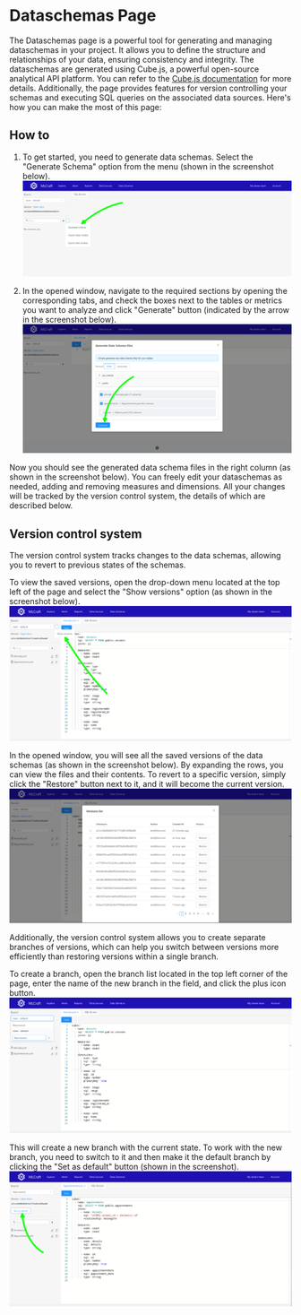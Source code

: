 # Dataschemas Page

The Dataschemas page is a powerful tool for generating and managing dataschemas in your project. It allows you to define the structure and relationships of your data, ensuring consistency and integrity. 
The dataschemas are generated using Cube.js, a powerful open-source analytical API platform. You can refer to the [Cube.js documentation](https://cube.dev/docs/schema/getting-started) for more details. 
Additionally, the page provides features for version controlling your schemas and executing SQL queries on the associated data sources. Here's how you can make the most of this page:

## How to

1. To get started, you need to generate data schemas. Select the "Generate Schema" option from the menu (shown in the screenshot below).
![Generate Schema button](/docs/images/dataschemas1.png)

2. In the opened window, navigate to the required sections by opening the corresponding tabs, and check the boxes next to the tables or metrics you want to analyze and click "Generate" button (indicated by the arrow in the screenshot below).
![Checkboxes](/docs/images/dataschemas2.png)

Now you should see the generated data schema files in the right column (as shown in the screenshot below). You can freely edit your dataschemas as needed, adding and removing measures and dimensions. All your changes will be tracked by the version control system, the details of which are described below.

## Version control system

The version control system tracks changes to the data schemas, allowing you to revert to previous states of the schemas.

To view the saved versions, open the drop-down menu located at the top left of the page and select the "Show versions" option (as shown in the screenshot below).
![Versions](/docs/images/dataschemas3.png)

In the opened window, you will see all the saved versions of the data schemas (as shown in the screenshot below). By expanding the rows, you can view the files and their contents. To revert to a specific version, simply click the "Restore" button next to it, and it will become the current version.
![Restore version](/docs/images/dataschemas4.png)

Additionally, the version control system allows you to create separate branches of versions, which can help you switch between versions more efficiently than restoring versions within a single branch.

To create a branch, open the branch list located in the top left corner of the page, enter the name of the new branch in the field, and click the plus icon button.
![New branch](/docs/images/dataschemas5.png)

This will create a new branch with the current state. To work with the new branch, you need to switch to it and then make it the default branch by clicking the "Set as default" button (shown in the screenshot).
![New branch](/docs/images/dataschemas6.png)
